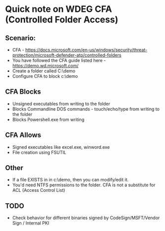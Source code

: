# Quick note on WDEG CFA (Controlled Folder Access)

## Scenario:
- CFA - https://docs.microsoft.com/en-us/windows/security/threat-protection/microsoft-defender-atp/controlled-folders
- You have followed the CFA guide listed here - https://demo.wd.microsoft.com/
- Create a folder called C:\demo
- Configure CFA to block c:\demo

## CFA Blocks
- Unsigned executables from writing to the folder
- Blocks Commandline DOS commands - touch/echo/type from writing to the folder
- Blocks Powershell.exe from writing 

## CFA Allows 
- Signed executables like excel.exe, winword.exe
- File creation using FSUTIL

## Other
- If a file EXISTS in in c:\demo, then you can modify/edit it.
- You'd need NTFS permissions to the folder. CFA is not a substitute for ACL (Access Control List)

## TODO
- Check behavior for different binaries signed by CodeSign/MSFT/Vendor Sign / Internal PKI

